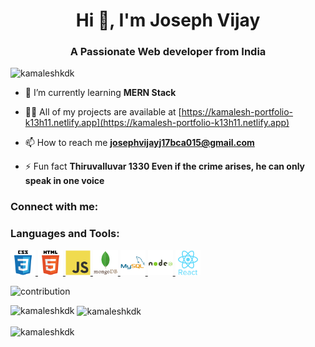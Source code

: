 <h1 align="center">Hi 👋, I'm Joseph Vijay</h1>
<h3 align="center">A Passionate Web developer from India</h3>

<p align="left"> <img src="https://komarev.com/ghpvc/?username=kamaleshkdk&label=Profile%20views&color=0e75b6&style=flat" alt="kamaleshkdk" /> </p>

- 🌱 I’m currently learning **MERN Stack**

- 👨‍💻 All of my projects are available at [https://kamalesh-portfolio-k13h11.netlify.app](https://kamalesh-portfolio-k13h11.netlify.app)

- 📫 How to reach me **josephvijayj17bca015@gmail.com**

- ⚡ Fun fact **Thiruvalluvar 1330 Even if the crime arises, he can only speak in one voice**

<h3 align="left">Connect with me:</h3>
<p align="left">
</p>

<h3 align="left">Languages and Tools:</h3>
<p align="left"> <a href="https://www.w3schools.com/css/" target="_blank" rel="noreferrer"> <img src="https://raw.githubusercontent.com/devicons/devicon/master/icons/css3/css3-original-wordmark.svg" alt="css3" width="40" height="40"/> </a> <a href="https://www.w3.org/html/" target="_blank" rel="noreferrer"> <img src="https://raw.githubusercontent.com/devicons/devicon/master/icons/html5/html5-original-wordmark.svg" alt="html5" width="40" height="40"/> </a> <a href="https://developer.mozilla.org/en-US/docs/Web/JavaScript" target="_blank" rel="noreferrer"> <img src="https://raw.githubusercontent.com/devicons/devicon/master/icons/javascript/javascript-original.svg" alt="javascript" width="40" height="40"/> </a> <a href="https://www.mongodb.com/" target="_blank" rel="noreferrer"> <img src="https://raw.githubusercontent.com/devicons/devicon/master/icons/mongodb/mongodb-original-wordmark.svg" alt="mongodb" width="40" height="40"/> </a> <a href="https://www.mysql.com/" target="_blank" rel="noreferrer"> <img src="https://raw.githubusercontent.com/devicons/devicon/master/icons/mysql/mysql-original-wordmark.svg" alt="mysql" width="40" height="40"/> </a> <a href="https://nodejs.org" target="_blank" rel="noreferrer"> <img src="https://raw.githubusercontent.com/devicons/devicon/master/icons/nodejs/nodejs-original-wordmark.svg" alt="nodejs" width="40" height="40"/> </a> <a href="https://reactjs.org/" target="_blank" rel="noreferrer"> <img src="https://raw.githubusercontent.com/devicons/devicon/master/icons/react/react-original-wordmark.svg" alt="react" width="40" height="40"/> </a> </p>

<img alt="contribution" src="https://github.com/ragavkumarv/ragavkumarv/blob/output/github-contribution-grid-snake.svg" />

<p><img align="left" src="https://github-readme-stats.vercel.app/api/top-langs?username=kamaleshkdk&show_icons=true&locale=en&layout=compact" alt="kamaleshkdk" /></p>

<p>&nbsp;<img align="center" src="https://github-readme-stats.vercel.app/api?username=kamaleshkdk&show_icons=true&locale=en" alt="kamaleshkdk" /></p>

<p><img align="center" src="https://github-readme-streak-stats.herokuapp.com/?user=kamaleshkdk&" alt="kamaleshkdk" /></p>

